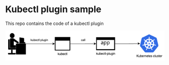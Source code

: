 # Kubectl plugin sample

This repo contains the code of a kubectl plugin

![solution view](./img/kubectl-plugin.png)

